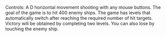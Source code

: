 Controls: A D horizontal movement
shooting with any mouse buttons.
The goal of the game is to hit 400 enemy ships. The game has levels that automatically switch after reaching the required number of hit targets.
Victory will be obtained by completing two levels. You can also lose by touching the enemy ship.
